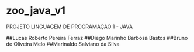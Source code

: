 # zoo_java_v1
 PROJETO LINGUAGEM DE PROGRAMAÇAO 1 - JAVA

##Lucas Roberto Pereira Ferraz 
##Diego Marinho Barbosa Bastos
##Bruno de Oliveira Melo
##Marinaldo Salviano da Silva
